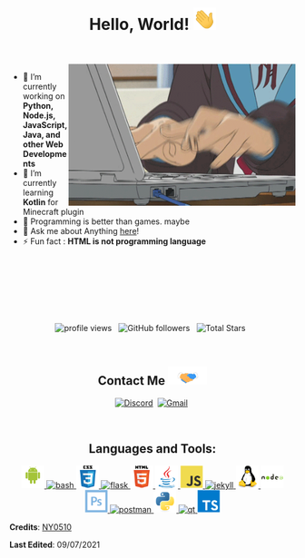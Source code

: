 <h1 align="center">
  Hello, World!
  <img src="Hi.gif" width="40px" />
</h1>

<br/>
<br/>
<img align="right" height="250" width="400" alt="GIF" src="Programming.gif">

- 🔭 I’m currently working on **Python, Node.js, JavaScript, Java, and other Web Developments**
- 🌱 I’m currently learning **Kotlin** for Minecraft plugin
- 🤔 Programming is better than games. maybe
- 💬 Ask me about Anything [here](https://github.com/namnyang/namnyang/issues/1)!
- ⚡ Fun fact : **HTML is not programming language**

<br/>
<br/>
<br/>
<br/>
<br/>
<br/>

<p align="center">
  <img src="https://gpvc.arturio.dev/ny0510" alt="profile views"> &nbsp;
  <img alt="GitHub followers" src="https://img.shields.io/github/followers/ny0510?label=Followers&style=social"> &nbsp;
  <img src="https://img.shields.io/github/stars/ny0510?label=Stars" alt="Total Stars"> &nbsp;
</p>

<br/>

<div align="center">
  <h2>
    Contact Me 
    <img src="Handshake.gif" height="32px" style="max-width:100%;">
  </h2>

  <a target="_blank" href="https://discord.com/users/690148325604720660"><img src="https://img.shields.io/badge/Discord-7289DA?style=for-the-badge&logoColor=white&logo=Discord" alt="Discord"/></a>&nbsp;
  <a href="mailto:namnyang0510@gmail.com"><img src="https://img.shields.io/badge/Gmail-EA4335?style=for-the-badge&logoColor=white&logo=Gmail" alt="Gmail"/></a>&nbsp;
</div>

<br/>

<h2 align="center">Languages and Tools:</h2>
<p align="center"> <a href="https://developer.android.com" target="_blank"> <img src="https://raw.githubusercontent.com/devicons/devicon/master/icons/android/android-original-wordmark.svg" alt="android" width="40" height="40"/> </a> <a href="https://www.gnu.org/software/bash/" target="_blank"> <img src="https://www.vectorlogo.zone/logos/gnu_bash/gnu_bash-icon.svg" alt="bash" width="40" height="40"/> </a> <a href="https://www.w3schools.com/css/" target="_blank"> <img src="https://raw.githubusercontent.com/devicons/devicon/master/icons/css3/css3-original-wordmark.svg" alt="css3" width="40" height="40"/> </a> <a href="https://flask.palletsprojects.com/" target="_blank"> <img src="https://www.vectorlogo.zone/logos/pocoo_flask/pocoo_flask-icon.svg" alt="flask" width="40" height="40"/> </a> <a href="https://www.w3.org/html/" target="_blank"> <img src="https://raw.githubusercontent.com/devicons/devicon/master/icons/html5/html5-original-wordmark.svg" alt="html5" width="40" height="40"/> </a> <a href="https://www.java.com" target="_blank"> <img src="https://raw.githubusercontent.com/devicons/devicon/master/icons/java/java-original.svg" alt="java" width="40" height="40"/> </a> <a href="https://developer.mozilla.org/en-US/docs/Web/JavaScript" target="_blank"> <img src="https://raw.githubusercontent.com/devicons/devicon/master/icons/javascript/javascript-original.svg" alt="javascript" width="40" height="40"/> </a> <a href="https://jekyllrb.com/" target="_blank"> <img src="https://www.vectorlogo.zone/logos/jekyllrb/jekyllrb-icon.svg" alt="jekyll" width="40" height="40"/> </a> <a href="https://www.linux.org/" target="_blank"> <img src="https://raw.githubusercontent.com/devicons/devicon/master/icons/linux/linux-original.svg" alt="linux" width="40" height="40"/> </a> <a href="https://nodejs.org" target="_blank"> <img src="https://raw.githubusercontent.com/devicons/devicon/master/icons/nodejs/nodejs-original-wordmark.svg" alt="nodejs" width="40" height="40"/> </a> <a href="https://www.photoshop.com/en" target="_blank"> <img src="https://raw.githubusercontent.com/devicons/devicon/master/icons/photoshop/photoshop-line.svg" alt="photoshop" width="40" height="40"/> </a> <a href="https://postman.com" target="_blank"> <img src="https://www.vectorlogo.zone/logos/getpostman/getpostman-icon.svg" alt="postman" width="40" height="40"/> </a> <a href="https://www.python.org" target="_blank"> <img src="https://raw.githubusercontent.com/devicons/devicon/master/icons/python/python-original.svg" alt="python" width="40" height="40"/> </a> <a href="https://www.qt.io/" target="_blank"> <img src="https://upload.wikimedia.org/wikipedia/commons/0/0b/Qt_logo_2016.svg" alt="qt" width="40" height="40"/> </a> <a href="https://www.typescriptlang.org/" target="_blank"> <img src="https://raw.githubusercontent.com/devicons/devicon/master/icons/typescript/typescript-original.svg" alt="typescript" width="40" height="40"/> </a> </p>


**Credits**: [NY0510](https://github.com/NY0510/)

**Last Edited**: 09/07/2021

